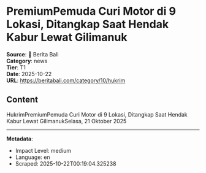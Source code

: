 # PremiumPemuda Curi Motor di 9 Lokasi, Ditangkap Saat Hendak Kabur Lewat Gilimanuk

**Source**: 📱 Berita Bali  
**Category**: news  
**Tier**: T1  
**Date**: 2025-10-22  
**URL**: https://beritabali.com/category/10/hukrim

## Content

HukrimPremiumPemuda Curi Motor di 9 Lokasi, Ditangkap Saat Hendak Kabur Lewat GilimanukSelasa, 21 Oktober 2025

---

**Metadata**:
- Impact Level: medium
- Language: en
- Scraped: 2025-10-22T00:19:04.325238
